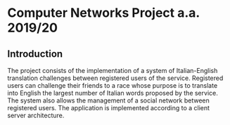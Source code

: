 # Computer Networks Project a.a. 2019/20

## Introduction

The project consists of the implementation of a system of Italian-English translation challenges between registered users of the service. Registered users can challenge their friends to a race whose
purpose is to translate into English the largest number of Italian words proposed by the service.
The system also allows the management of a social network between registered users. The application is implemented according to a client server architecture.
